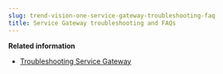 ```yaml
---
slug: trend-vision-one-service-gateway-troubleshooting-faq
title: Service Gateway troubleshooting and FAQs
---
```


**Related information**

- [Troubleshooting Service Gateway](troubleshooting-service-gateway.md)
